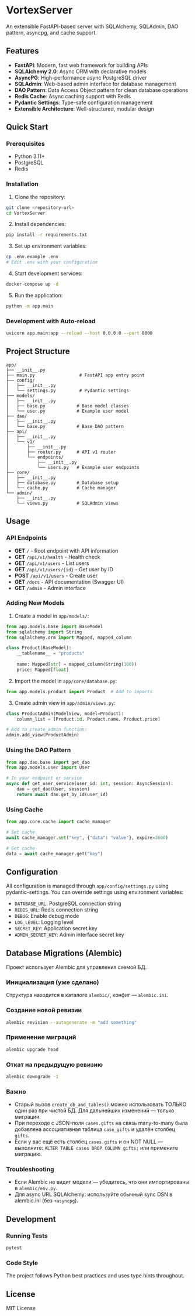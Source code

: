 # VortexServer

An extensible FastAPI-based server with SQLAlchemy, SQLAdmin, DAO pattern, asyncpg, and cache support.

## Features

- **FastAPI**: Modern, fast web framework for building APIs
- **SQLAlchemy 2.0**: Async ORM with declarative models
- **AsyncPG**: High-performance async PostgreSQL driver
- **SQLAdmin**: Web-based admin interface for database management
- **DAO Pattern**: Data Access Object pattern for clean database operations
- **Redis Cache**: Async caching support with Redis
- **Pydantic Settings**: Type-safe configuration management
- **Extensible Architecture**: Well-structured, modular design

## Quick Start

### Prerequisites

- Python 3.11+
- PostgreSQL
- Redis

### Installation

1. Clone the repository:
```bash
git clone <repository-url>
cd VortexServer
```

2. Install dependencies:
```bash
pip install -r requirements.txt
```

3. Set up environment variables:
```bash
cp .env.example .env
# Edit .env with your configuration
```

4. Start development services:
```bash
docker-compose up -d
```

5. Run the application:
```bash
python -m app.main
```

### Development with Auto-reload

```bash
uvicorn app.main:app --reload --host 0.0.0.0 --port 8000
```

## Project Structure

```
app/
├── __init__.py
├── main.py                 # FastAPI app entry point
├── config/
│   ├── __init__.py
│   └── settings.py         # Pydantic settings
├── models/
│   ├── __init__.py
│   ├── base.py            # Base model classes
│   └── user.py            # Example user model
├── dao/
│   ├── __init__.py
│   └── base.py            # Base DAO pattern
├── api/
│   ├── __init__.py
│   └── v1/
│       ├── __init__.py
│       ├── router.py      # API v1 router
│       └── endpoints/
│           ├── __init__.py
│           └── users.py   # Example user endpoints
├── core/
│   ├── __init__.py
│   ├── database.py        # Database setup
│   └── cache.py           # Cache manager
└── admin/
    ├── __init__.py
    └── views.py           # SQLAdmin views
```

## Usage

### API Endpoints

- **GET** `/` - Root endpoint with API information
- **GET** `/api/v1/health` - Health check
- **GET** `/api/v1/users` - List users
- **GET** `/api/v1/users/{id}` - Get user by ID
- **POST** `/api/v1/users` - Create user
- **GET** `/docs` - API documentation (Swagger UI)
- **GET** `/admin` - Admin interface

### Adding New Models

1. Create a model in `app/models/`:
```python
from app.models.base import BaseModel
from sqlalchemy import String
from sqlalchemy.orm import Mapped, mapped_column

class Product(BaseModel):
    __tablename__ = "products"
    
    name: Mapped[str] = mapped_column(String(100))
    price: Mapped[float]
```

2. Import the model in `app/core/database.py`:
```python
from app.models.product import Product  # Add to imports
```

3. Create admin view in `app/admin/views.py`:
```python
class ProductAdmin(ModelView, model=Product):
    column_list = [Product.id, Product.name, Product.price]

# Add to create_admin function:
admin.add_view(ProductAdmin)
```

### Using the DAO Pattern

```python
from app.dao.base import get_dao
from app.models.user import User

# In your endpoint or service
async def get_user_service(user_id: int, session: AsyncSession):
    dao = get_dao(User, session)
    return await dao.get_by_id(user_id)
```

### Using Cache

```python
from app.core.cache import cache_manager

# Set cache
await cache_manager.set("key", {"data": "value"}, expire=3600)

# Get cache
data = await cache_manager.get("key")
```

## Configuration

All configuration is managed through `app/config/settings.py` using pydantic-settings. You can override settings using environment variables:

- `DATABASE_URL`: PostgreSQL connection string
- `REDIS_URL`: Redis connection string
- `DEBUG`: Enable debug mode
- `LOG_LEVEL`: Logging level
- `SECRET_KEY`: Application secret key
- `ADMIN_SECRET_KEY`: Admin interface secret key

## Database Migrations (Alembic)

Проект использует Alembic для управления схемой БД.

### Инициализация (уже сделано)
Структура находится в каталоге `alembic/`, конфиг — `alembic.ini`.

### Создание новой ревизии
```bash
alembic revision --autogenerate -m "add something"
```

### Применение миграций
```bash
alembic upgrade head
```

### Откат на предыдущую ревизию
```bash
alembic downgrade -1
```

### Важно
- Старый вызов `create_db_and_tables()` можно использовать ТОЛЬКО один раз при чистой БД. Для дальнейших изменений — только миграции.
- При переходе с JSON-поля `cases.gifts` на связь many-to-many была добавлена ассоциативная таблица `case_gifts` и удалён столбец `gifts`.
- Если у вас ещё есть столбец `cases.gifts` и он NOT NULL — выполните: `ALTER TABLE cases DROP COLUMN gifts;` или примените миграцию.

### Troubleshooting
- Если Alembic не видит модели — убедитесь, что они импортированы в `alembic/env.py`.
- Для async URL SQLAlchemy: используйте обычный sync DSN в alembic.ini (без `+asyncpg`).

## Development

### Running Tests

```bash
pytest
```

### Code Style

The project follows Python best practices and uses type hints throughout.

## License

MIT License